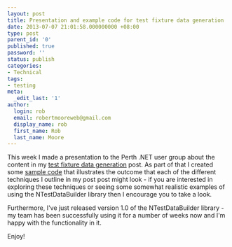 ```yaml
---
layout: post
title: Presentation and example code for test fixture data generation
date: 2013-07-07 21:01:58.000000000 +08:00
type: post
parent_id: '0'
published: true
password: ''
status: publish
categories:
- Technical
tags:
- testing
meta:
  _edit_last: '1'
author:
  login: rob
  email: robertmooreweb@gmail.com
  display_name: rob
  first_name: Rob
  last_name: Moore
---
```



This week I made a presentation to the Perth .NET user group about the content in my [test fixture data generation](http://robdmoore.id.au/blog/2013/05/26/test-data-generation-the-right-way-object-mother-test-data-builders-nsubstitute-nbuilder/ "Test Data Generation the right way: Object Mother + Test Data Builders + NSubstitute + NBuilder") post. As part of that I created some [sample code](https://github.com/robdmoore/TestFixtureDataGenerationPresentation) that illustrates the outcome that each of the different techniques I outline in my post post might look - if you are interested in exploring these techniques or seeing some somewhat realistic examples of using the NTestDataBuilder library then I encourage you to take a look.



Furthermore, I've just released version 1.0 of the NTestDataBuilder library - my team has been successfully using it for a number of weeks now and I'm happy with the functionality in it.



Enjoy!

